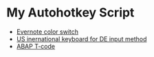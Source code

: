 # My Autohotkey Script

* [Evernote color switch](./evernote.color)
* [US inernational keyboard for DE input method](./usk.dei)
* [ABAP T-code](./saplogon)
